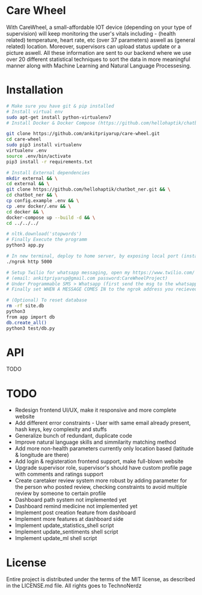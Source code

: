 # Care Wheel
With CareWheel, a small-affordable IOT device (depending on your type of supervision) will keep monitoring the user's vitals including - (health related) temperature, heart rate, etc (over 37 parameters) aswell as (general related) location. Moreover, supervisors can upload status update or a picture aswell. All these information are sent to our backend where we use over 20 different statistical techniques to sort the data in more meaningful manner along with Machine Learning and Natural Language Processesing.

# Installation
```bash
# Make sure you have git & pip installed
# Install virtual env
sudo apt-get install python-virtualenv7
# Install Docker & Docker Compose (https://github.com/hellohaptik/chatbot_ner/blob/develop/docs/install.md)

git clone https://github.com/ankitpriyarup/care-wheel.git
cd care-wheel
sudo pip3 install virtualenv
virtualenv .env
source .env/bin/activate
pip3 install -r requirements.txt

# Install External dependencies
mkdir external && \
cd external && \
git clone https://github.com/hellohaptik/chatbot_ner.git && \
cd chatbot_ner && \
cp config.example .env && \
cp .env docker/.env && \
cd docker && \
docker-compose up --build -d && \
cd ../../../

# nltk.download('stopwords')
# Finally Execute the programm
python3 app.py

# In new terminal, deploy to home server, by exposing local port (install ngrok & cd to that directory)
./ngrok http 5000

# Setup Twilio for whatsapp messaging, open my https://www.twilio.com/ account
# (email: ankitpriyarup@gmail.com password:CareWheelProject)
# Under Programmable SMS > Whatsapp (first send the msg to the whatsapp number mentioned on the page as written)
# Finally set WHEN A MESSAGE COMES IN to the ngrok address you recieved before

# (Optional) To reset database
rm -rf site.db
python3
from app import db
db.create_all()
python3 test/db.py
```

# API
TODO

# TODO
- Redesign frontend UI/UX, make it responsive and more complete website
- Add different error constraints - User with same email already present, hash keys, key complexity and stuffs
- Generalize bunch of redundant, duplicate code
- Improve natural language skills and simmilarity matching method
- Add more non-health parameters currently only location based (latitude & longitude are there)
- Add login & registeration frontend support, make full-blown website
- Upgrade supervisor role, supervisor's should have custom profile page with comments and ratings support
- Create caretaker review system more robust by adding parameter for the person who posted review, checking constraints to avoid multiple review by someone to certain profile
- Dashboard path system not implemented yet
- Dashboard remind medicine not implemented yet
- Implement post creation feature from dashboard
- Implement more features at dashboard side
- Implement update_statistics_shell script
- Implement update_sentiments shell script
- Implement update_ml shell script

# License
Entire project is distributed under the terms of the MIT license, as described in the LICENSE.md file. All rights goes to TechnoNerdz
